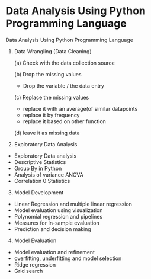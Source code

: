 # Data Analysis Using Python Programming Language
Data Analysis Using Python Programming Language
 1. Data Wrangling (Data Cleaning)

    (a) Check with the data collection source
    
    (b) Drop the missing values
      -  Drop the variable / the data entry
        
    (c) Replace the missing values
     - replace it with an average(of similar datapoints
     - replace it by frequency
     - replace it based on other function
   
    (d) leave it as missing data
 3. Exploratory Data Analysis
   - Exploratory Data analysis
   - Descriptive Statistics
   - Group By in Python
   - Analysis of variance ANOVA
   - Correlation 0 Statistics
 3. Model Development
   - Linear Regression and multiple linear regression
   - Model evaluation using visualization
   - Polynomial regression and pipelines
   - Measures for In-sample evaluation
   - Prediction and decision making
 4. Model Evaluation
   - Model evaluation and refinement
   - overfitting, underfitting and model selection
   - Ridge regression
   - Grid search

